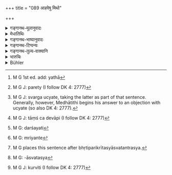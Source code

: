 +++
title = "089 आहवेषु मिथो"

+++

<details><summary>गङ्गानथ-मूलानुवादः</summary>

Kings, seeking to slay each other in battle and fighting with gheat energy, without turning back, proceed to heaven.—(89)
</details>

<details><summary>मेधातिथिः</summary>

आहूयन्ते युद्धार्थम् इतरे यत्र वीराः स **आहवः** संग्रामः । **मिथः** स्पर्धमानाः । **अन्योन्यं** परस्परं **जिघांसन्तो** हननेच्छवः । **युद्ध्यमानाः** प्रहरन्तः । **परं शक्त्या** परया[^१२०] शक्त्या, यथाबलम् इत्य् अर्थः । छान्दसत्वात् "परया"[^१२१] इत्य् अस्य स्थाने "परम्" इति रूपम् । **अपराङ्मुखाः** युद्ध्यमानाः इति संबन्धः । **स्वर्गं यान्ति** ।


[^१२१]:
     M G J: parety (I follow DK 4: 2777)


[^१२०]:
     M G 1st ed. add: yathā

- <u>ननु</u> च राज्यलोभात् प्रवृत्तानां दृष्टस्य फलस्य संभवात् कुतः स्वर्गः । 

- <u>उच्यते</u>[^१२२] । "न कूटैर् आयुधैः" (म्ध् ७.९०) इत्यादिना वक्ष्यमाणयुद्धनियमापेक्षः स्वर्गः । न हि तेषां नियमानाम् अन्यत् प्रयोजनम् अस्ति । अथ वा निश्चिते पराजये निराशस्य यद् युद्धावतरणम्, तच् च स्वर्गायैव, त्यक्तराज्यस्यापि शक्तप्रणिपातेन तदनुजीवनसंभवात् । तस्माद् अर्हस् तत्फलसंभवः । अस्माद् एव वचनान् नात्मत्यागनिषेधस्य विषयो ऽयम् । [^१२३]


[^१२२]:
     M G J: svarga ucyate, taking the latter as part of that sentence. Generally, however, Medhātithi begins his answer to an objection with ucyate (so also DK 4: 2777).

- **महीक्षितः** मण्डलेश्वराः, न पुनस् तदनुजीविनः । तेषां हि स्वाम्यर्थैव प्रवृत्तिः, न स्वार्था । अतश् च कुतस् तेषां फलसंभवः, ऋत्विजाम् इव दक्षिणापणेन परिक्रीतानाम् । एवम् एषाम् अपि भृतिपरिक्रीतानां कुतः स्वर्गादिफलोत्पत्तिः ।

- <u>ननु</u> च अविशेषेणैतद् उक्तम्- 

- उद्यतैर् आहवे शस्त्रैः क्षत्रधर्महतस्य च । 

- सद्यः संतिष्ठते यज्ञः ॥ इति । (म्ध् ५.९७ )

तथा-

- द्वाव् इमौ पुरुषौ लोके सूर्यमण्डलभेदिनौ । 

- परिव्राड् योगयुक्तश् च शूरश् चाभिमुखो हतः ॥ इति । (प्स्म् ३.३०)

तथा भारते युद्धप्रेक्षिणाम् अपि स्वर्गः संदर्शितः । मन्त्रलिङ्गानि च सन्ति-

- ये युध्यन्ते प्रधनेषु शूरसो ये तनुत्यजः ।

- ये वा सहस्रदक्षिणास् तांश् चिद् एवापि[^१२४] गच्छतात् ॥


[^१२४]:
     M G J: tāṃś ca devāpi (I follow DK 4: 2777)

सहस्रदक्षिणानां यजमानानां शूराणां च रणशिरसि त्यक्तप्राणानां महाफलत्वं दर्शयन्ति-[^१२५] "ये युध्यन्ते" । न च मरणायैव क्रियन्ते[^१२६] । न हि संपरिग्रहकाले ऽयम् उपसंवादो ऽस्ति यथा होत्रोद्गात्रादीनां स्वप्रवचनसमाख्यानियतार्त्विज्यपदार्थानुष्ठानायैव वरणम् । तस्मात् प्रभुकार्योद्देशेन यन् मरणं तद् अनुक्रान्तफलायैव । न च परप्रयुक्तात् कर्मणो ऽन्यस्य फलं नास्ति । अश्वमेधावभृथे हि ब्रह्मघ्नस्य स्नानाद् अयजमानस्यैव शुद्धिः ।


[^१२६]:
     M G: mriyante


[^१२५]:
     M G: darśayati

- <u>अत्रोच्यते</u> ।  प्रजार्थे युद्धे प्राणत्यागो धर्मायैव[^१२७] । यद् उक्तम् "उद्यतैर् आहवे" (म्ध् ५.९७) इति, तदा भृतिपरिक्रीतस्यास्वतन्त्रस्य,[^१२८] यस्य वा "कुरु[^१२९] प्रयाणं रणे" इत्य् एव परिकरो बद्धस् तदपेक्षं एतत् यज्ञसंस्थावचनम् । एवंभूतश् च "अभिमुखो हतः" (प्स्म् ३.३०) इति । 


[^१२९]:
     M G J: kurviti (I follow DK 4: 2777)


[^१२८]:
     M G: -āsvatasya


[^१२७]:
     M G places this sentence after bhṛtiparikrītasyāsvatantrasya.

- अथ वा नरकाभाव एव "सूर्यमण्डलभेदनम्" युद्ध्यमानस्य भविष्यति । यत्र विषयान्तरेश्वरेण राज्ञा परस्य राज्ञो विषयो हन्यते भज्यते जनो लुप्येत् तत्र तदर्थं युद्धे प्राणत्यागो धर्मार्थः । अन्धतमो हि नरके तदभावात् सति प्राकाश्ये सूर्यमण्डलभेदनवचनम् । सूर्यमण्डलं भिनत्ति, उपरिष्टाल् लोकान् आप्नोति, नाधःप्रपततीत्य् अर्थः । भृतिपरिक्रीतस्य प्रभोः संग्रामे समुपस्थिते, तम् एव जहतो नरकनिपतनम्, तदर्थं युध्यमानस्य भर्तृपिण्डानृण्यं गतवतो दुष्कृतेनाप्रतिबध्यमानस्य स्वैः सुकृतैर् युक्त एव स्वर्गादिलाभः । अत उक्तम् "सद्यः संतिष्ठते यज्ञः" (म्ध् ५.९७) इति । अव्यवधानेन यज्ञफलम् अविशेषश्रुतौ स्वर्गम् अवाप्नोतीत्य् अर्थः । एवं भारते ऽपि भृतिपरिक्रीतानां स्वर्गफलावाप्तिवचनम् उपपद्यते । युद्धप्रेक्षिणां तु स्वर्गावाप्तिर् अर्थवाद एव । अथ वा बहुषु जीवनोपायेषु सत्सु यच् छस्त्रेण जीवनं ततो नियमात् स्वर्गः । 

- यत् तु न मरणाय क्रीयन्त इति, शस्त्रभृतां भृतिदाने नान्यद् युद्धात् प्रयोजनम् अस्ति, विशेषानुपदेशात् — सर्वकार्योद्यताः सर्वप्रकारं मदर्थः संपादनीय इति परिक्रीयन्ते — तत्र यदा युद्धम् उपस्थितं भवति, तदा आ शरीरपातात् प्रभोर् अर्थः कर्तव्यः, तथानृण्यं भवति । अनुपस्थिते तु युद्धे यदि भृत्यस्य मरणं भवति, तदा सर्वे ऽनृणा एव । उद्युक्ते ह्य् असौ तत्कार्ये तादृश एवास्योपसंवादः । युद्धकाले योद्धव्यं भवतीति लिङ्गदर्शनम् अपि तूपपद्यत एव । 

- अश्वमेधावभृते तु स्पष्टं वचनं "तस्मात् समागमे तेषाम्" (म्ध् ११.८२) इति । इह तु युद्धसाध्यम् इति विशेषः ॥ ७.८९ ॥

_तान् इदानीम् अदृष्टार्थान् नियमान् दर्शयति ।_
</details>

<details><summary>गङ्गानथ-भाष्यानुवादः</summary>

‘*Āhava*’ is that where heroes are *challenged* by one another to fight,
*i.e*., the battle; vying with one another and ‘*seeking to slay each
other*’;—‘*fighting*’— striking —‘*with great energy*’—to the utmost of their power. It is on account of metrical exigencies that in place of ‘*parayā*’ (as qualifying ‘*śaktyā*’) we have the form ‘*param*’.

‘*Without turning back*’;—this is to be construed with ‘*fighting*’;—*proceed to heaven*.’

*Objection*—“As a matter of fact, the action taken by kings is
instigated by a love for territorial expansion; so that an ordinary physical reward being possible, why should Heaven be mentioned as the reward?”

Heaven is mentioned as the reward in connection with the observance of the rules of war going to be described; for the observance of these rules there can be no other motive. Even the king who has renounced his kingdom may observe the rules laid down in the next and following verses, and by surrendering to the powerful enemy he would become entitled to the trancendental reward (Heaven; there being no possibility of his winning any territories). Or again, when a king, on suffering defeat in battle, enters the fray (in sheer desperation), this act can only lead to Heaven. And on the strength of the present verse, such desperate fighting could not fall within the purview of the prohibition of self-immolation.

‘*Kings*’—Rulers of provinces; not those under them; as the action of these latter is prompted by the interest of their masters and not by any interest of their own; under the circumstances, how could there be any rewards for them? In fact, their case is analogous to that of the Priests whose services have been secured by means of a stipulation regarding fees; so that in the case of the king’s underlings also, in as much as their service has been secured by means of wages, how could there be any reward in the shape of Heaven or the like?

“But under 5-97, it has been declared without any reservation that the sacrifice is immediately accomplished for the *Kṣatriya* who is killed by means of uplifted weapons, in due accordance with the duties of the Kṣatriya; and again—‘those two persons pierce through the solar orb—the Renunciate is meditation and the hero killed in the forefront of battle’;—further, in the Mahābhārata, it has been declared that Heaven is attained even by those who witness the battle. There are Vedic texts indicative of the same fact; *e.g*., ‘Those brave men who fight in battles and give up their bodies there, as also those who pay a thousand as the sacrificial fee, go to the Gods,’—which shows that great rewards accrue to those sacrificers who pay a thousand as sacrificial fees,—‘as also those brave persons who give up their lives in battle’. Further, the text speaks of ‘those who fight,’ and not ‘those who have sold themselves for dying (for others);’ specially as there is no such stipulation made at the time that the man’s services are engaged. In the case of the officiating priests, the *Hotṛ*, the *Udgātṛ* and the rest, their appointment is for the express purpose of performing those priestly duties that are indicated by their titles. From all this it follows that even in the case of a map dying in serving his master, there is transcendental reward. Nor is there any such hard and fast rale as that there can be no reward in the case of an act prompted by the purposes of another man. In fact the slayer of a Brāhmaṇa becomes purified by bathing at the Final Bath of the *Aśvamedha* sacrifice, where he is not the performer of the sacrifice.”

The answer to the above is as follows:—As a matter of fact, the giving up of his life by the king for the benefit of his people is actually conducive to merit. As regards what has been said regarding the losing of one’s life in battle being tantamount to the accomplishment of a sacrifice,—this must refer to the man whose services have been engaged on a salary and who, not being his own master, enters the battle simply on the word of command to ‘march forward’. This is the person meant by the expression ‘who is killed in the fore-front of battle.’

Or, the ‘piercing of the solar orb’ by the man fighting in battle would mean only *being saved from hell*. In a case where a king’s realm is attacked and pillaged by another king, and his people are being massacred, if the former undertakes to fight against him and loses his life in the fray, this would be conducive to merit. If he does not fight, he falls into ‘blind darkness’, which means *Hell*, on account of the total absence of light there. What the ‘piercing of the solar orb’ means is that the man reaches the regions beyond the solar regions;
*i.e*., he does not fall downwards. When a man has accepted service on
pay, under a master, if he fails tonight for his master in battle, and abandons him, his fall into hell is certain. On the other hand, if the man has fought his master’s battle and has become free from the debt of the wages he has received from him,—if he is not bowed down by his sins,—it is only natural that he should attain heaven, by virtue of his own meritorious acts. It is in view of this that it has been declared that ‘his sacrifice becomes immediately accomplished’. Thus also the passage in the Mahābhārata becomes reconciled, where it is said that persons who have accepted service in the army attain heaven. As for the mention of Heaven being attained by persons ‘witnessing the battle’, this must be regarded as a commendatory exaggeration.

Or, the meaning of all this may be that, there being many means of livelihood, living by military service is sure to lead to heaven.

As regards the argument that it is not for dying that the men are engaged in military service,—in reality when soldiers are paid their wages, it is for no other purpose than for fighting; specially as no other purpose has been mentioned. The men are engaged by the master with the view that ‘they shall be ready for all kinds of work and shall help me in all my undertakings.’ So that when a war breaks out, it becomes their duty to do everything for their master, even up to the giving up of the body; and thus alone is he able to repay his master. When, however, there is no war, if the servant happens to die, then he dies a servant (and not one freed from bondage); as the repayment of his debt is accomplished only if he accomplishes some purpose of his master, similar to that for which he has been engaged. as for the texts quoted as indicating the attainment of heaven by men dying in battle,—these also become reconciled in the above manner.

What has been mid regarding the murderer becoming freed from sins by bathing at the Final Bath of the *Aśvamedha* is accepted on the strength of the direct assertion to that effect, contained in such texts as—‘Hence on their association etc. etc.’; while in the present instance going upward is stated to be the result of fighting;—and this constitutes a difference between the two cases (which, thus, cannot be regarded as analogous).—(89)
</details>

<details><summary>गङ्गानथ-टिप्पन्यः</summary>

This verse is quoted in *Vīramitrodaya* (Rājanīti, p. 405), which
explains ‘*mithaḥ*’ as ‘vying with each other’;—and in
*Rājanītiratnākara* (p. 28a).
</details>

<details><summary>गङ्गानथ-तुल्य-वाक्यानि</summary>

*Āpastamba* (2.26, 2, 3).—‘They say that a king who is slain in
attempting to recover the property of Brāhmaṇas performs a sacrifice
where his body takes the place of the sacrificial post and at which an
unlimited fee is given.—Hereby have been declared the rewards of other
heroes who fall fighting for a worthy cause.’

*Viṣṇu* (3.45).—‘Those who have been killed in protecting a cow, or a
Brāhmaṇa, or a king, or a friend, or their own property, or their own
wedded wife, or their own life, go to heaven.’

*Yājñavalkya*, (1.323).—(See under 87.)

*Yājñavalkya* (1.324).—‘Even when one’s own army is broken up, if one
does not turn back, each step that he takes is equal to a
Horse-Sacrifice.’

*Devala* (Vīramitrodaya-Rājanīti, p. 405).—‘For the sake of his people,
the king shall fight, and even give up his life; thereby he obtains the
reward of a Horse-Sacrifice. If a man, without turning back, is killed
in battle by his enemies, he obtains the regions of Indra, won by his
valour.’

*Yama* (Do., p. 406).—‘The Kṣatriya resides on the chest of the
Kṣatriya, and the Brāhmaṇa at his back; therefore he should always guard
his back in battle; or else he becomes a Brāhmaṇa-killer.’
</details>

<details><summary>भारुचिः</summary>

अतश् च संग्रामाद् अनिवर्तित्वं राज्ञां विशेषधर्मः । तस्य च युध्यतो नियमः शिष्यते च ॥ ७.८९ ॥
</details>

<details><summary>Bühler</summary>

089	Those kings who, seeking to slay each other in battle, fight with the utmost exertion and do not turn back, go to heaven.
</details>
